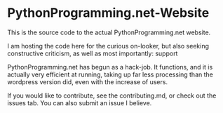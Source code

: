 # PythonProgramming.net-Website

This is the source code to the actual PythonProgramming.net website.

I am hosting the code here for the curious on-looker, but also seeking constructive criticism, as well as most importantly: support

PythonProgramming.net has begun as a hack-job. It functions, and it is actually very efficient at running, taking up far less processing than the wordpress version did, even with the increase of users.

If you would like to contribute, see the contributing.md, or check out the issues tab. You can also submit an issue I believe. 
